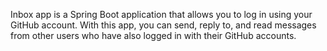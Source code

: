 Inbox app is a Spring Boot application that allows you to log in using your GitHub account. With this app, you can send, reply to, and read messages from other users who have also logged in with their GitHub accounts.
